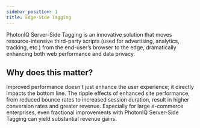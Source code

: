 ```yaml
---
sidebar_position: 1
title: Edge-Side Tagging
---
```


PhotonIQ Server-Side Tagging is an innovative solution that moves resource-intensive third-party scripts (used for advertising, analytics, tracking, etc.) from the end-user’s browser to the edge, dramatically enhancing both web performance and data privacy.

## Why does this matter?

Improved performance doesn't just enhance the user experience; it directly impacts the bottom line. The ripple effects of enhanced site performance, from reduced bounce rates to increased session duration, result in higher conversion rates and greater revenue. Especially for large e-commerce enterprises, even fractional improvements with PhotonIQ Server-Side Tagging can yield substantial revenue gains.
